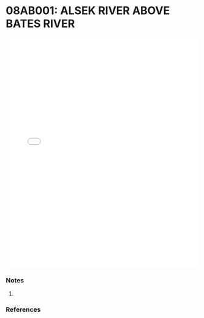# 08AB001: ALSEK RIVER ABOVE BATES RIVER

<iframe src="/distribution_estimation/_static/stations/08AB001_fdc.html" width="100%" height="600" frameborder="0"></iframe>

### Notes
1. 

### References

